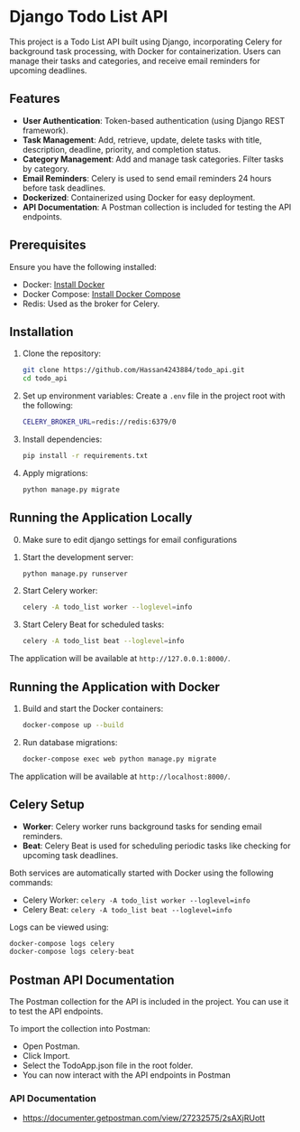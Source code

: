 # Django Todo List API

This project is a Todo List API built using Django, incorporating Celery for background task processing, with Docker for containerization. Users can manage their tasks and categories, and receive email reminders for upcoming deadlines.

## Features

- **User Authentication**: Token-based authentication (using Django REST framework).
- **Task Management**: Add, retrieve, update, delete tasks with title, description, deadline, priority, and completion status.
- **Category Management**: Add and manage task categories. Filter tasks by category.
- **Email Reminders**: Celery is used to send email reminders 24 hours before task deadlines.
- **Dockerized**: Containerized using Docker for easy deployment.
- **API Documentation**: A Postman collection is included for testing the API endpoints.

## Prerequisites

Ensure you have the following installed:

- Docker: [Install Docker](https://docs.docker.com/get-docker/)
- Docker Compose: [Install Docker Compose](https://docs.docker.com/compose/install/)
- Redis: Used as the broker for Celery.

## Installation

1. Clone the repository:

   ```bash
   git clone https://github.com/Hassan4243884/todo_api.git
   cd todo_api
   ```

2. Set up environment variables:
   Create a `.env` file in the project root with the following:

   ```bash
   CELERY_BROKER_URL=redis://redis:6379/0
   ```

3. Install dependencies:

   ```bash
   pip install -r requirements.txt
   ```

4. Apply migrations:

   ```bash
   python manage.py migrate
   ```

## Running the Application Locally

0. Make sure to edit django settings for email configurations
   

2. Start the development server:

   ```bash
   python manage.py runserver
   ```

3. Start Celery worker:

   ```bash
   celery -A todo_list worker --loglevel=info
   ```

4. Start Celery Beat for scheduled tasks:
   ```bash
   celery -A todo_list beat --loglevel=info
   ```

The application will be available at `http://127.0.0.1:8000/`.

## Running the Application with Docker

1. Build and start the Docker containers:

   ```bash
   docker-compose up --build
   ```

2. Run database migrations:

   ```bash
   docker-compose exec web python manage.py migrate
   ```

The application will be available at `http://localhost:8000/`.

## Celery Setup

- **Worker**: Celery worker runs background tasks for sending email reminders.
- **Beat**: Celery Beat is used for scheduling periodic tasks like checking for upcoming task deadlines.

Both services are automatically started with Docker using the following commands:

- Celery Worker: `celery -A todo_list worker --loglevel=info`
- Celery Beat: `celery -A todo_list beat --loglevel=info`

Logs can be viewed using:

```bash
docker-compose logs celery
docker-compose logs celery-beat
```

## Postman API Documentation

The Postman collection for the API is included in the project. You can use it to test the API endpoints.

To import the collection into Postman:

- Open Postman.
- Click Import.
- Select the TodoApp.json file in the root folder.
- You can now interact with the API endpoints in Postman

### API Documentation

- https://documenter.getpostman.com/view/27232575/2sAXjRUott

